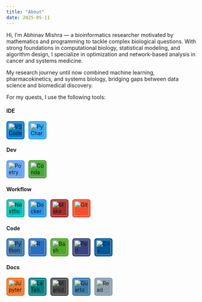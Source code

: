 ```yaml
---
title: "About"
date: 2025-05-11
---
```


Hi, I’m Abhinav Mishra — a bioinformatics researcher motivated by mathematics and programming to tackle complex
biological questions. With strong foundations in computational biology, statistical modeling, and algorithm design, I
specialize in optimization and network-based analysis in cancer and systems medicine.

My research journey until now combined machine learning, pharmacokinetics, and systems biology, bridging gaps between data science and
biomedical discovery.
 
For my quests, I use the following tools: 
 
#### IDE

<div style="display: flex; gap: 10px; flex-wrap: wrap;">
  <img src="https://cdn.jsdelivr.net/npm/simple-icons@latest/icons/visualstudiocode.svg" alt="VS Code" height="40" style="background-color:#007ACC; padding:4px; border-radius:6px;" />
  <img src="https://cdn.jsdelivr.net/npm/simple-icons@latest/icons/pycharm.svg" alt="PyCharm" height="40" style="background-color:#31A8FF; padding:4px; border-radius:6px;" />
</div>

#### Dev

<div style="display: flex; gap: 10px; flex-wrap: wrap;">
  <img src="https://cdn.jsdelivr.net/npm/simple-icons@latest/icons/poetry.svg" alt="Poetry" height="40" style="background-color:#60A5FA; padding:4px; border-radius:6px;" />
  <img src="https://cdn.jsdelivr.net/npm/simple-icons@latest/icons/anaconda.svg" alt="Conda" height="40" style="background-color:#44A833; padding:4px; border-radius:6px;" />
</div>

#### Workflow

<div style="display: flex; gap: 10px; flex-wrap: wrap;">
  <img src="https://cdn.jsdelivr.net/npm/simple-icons@latest/icons/nextflow.svg" alt="Nextflow" height="40" style="background-color:#00BFB3; padding:4px; border-radius:6px;" />
  <img src="https://cdn.jsdelivr.net/npm/simple-icons@latest/icons/docker.svg" alt="Docker" height="40" style="background-color:#2496ED; padding:4px; border-radius:6px;" />
  <img src="https://cdn.jsdelivr.net/npm/simple-icons@latest/icons/gnu.svg" alt="Make" height="40" style="background-color:#A42E2B; padding:4px; border-radius:6px;" />
  <img src="https://cdn.jsdelivr.net/npm/simple-icons@latest/icons/git.svg" alt="Git" height="40" style="background-color:#F05032; padding:4px; border-radius:6px;" />
</div>

#### Code

<div style="display: flex; gap: 10px; flex-wrap: wrap;">
  <img src="https://cdn.jsdelivr.net/npm/simple-icons@latest/icons/python.svg" alt="Python" height="40" style="background-color:#3776AB; padding:4px; border-radius:6px;" />
  <img src="https://cdn.jsdelivr.net/npm/simple-icons@latest/icons/r.svg" alt="R" height="40" style="background-color:#276DC3; padding:4px; border-radius:6px;" />
  <img src="https://cdn.jsdelivr.net/npm/simple-icons@latest/icons/gnubash.svg" alt="Bash" height="40" style="background-color:#4EAA25; padding:4px; border-radius:6px;" />
  <img src="https://cdn.jsdelivr.net/npm/simple-icons@latest/icons/perl.svg" alt="Perl" height="40" style="background-color:#39457E; padding:4px; border-radius:6px;" />
  <img src="https://cdn.jsdelivr.net/npm/simple-icons@latest/icons/cplusplus.svg" alt="C++" height="40" style="background-color:#00599C; padding:4px; border-radius:6px;" />
</div>

#### Docs

<div style="display: flex; gap: 10px; flex-wrap: wrap;">
  <img src="https://cdn.jsdelivr.net/npm/simple-icons@latest/icons/jupyter.svg" alt="Jupyter" height="40" style="background-color:#F37626; padding:4px; border-radius:6px;" />
  <img src="https://cdn.jsdelivr.net/npm/simple-icons@latest/icons/latex.svg" alt="LaTeX" height="40" style="background-color:#008080; padding:4px; border-radius:6px;" />
  <img src="https://cdn.jsdelivr.net/npm/simple-icons@latest/icons/markdown.svg" alt="Markdown" height="40" style="background-color:#4A4A4A; padding:4px; border-radius:6px;" />
  <img src="https://cdn.jsdelivr.net/npm/simple-icons@latest/icons/quarto.svg" alt="Quarto" height="40" style="background-color:#3A7DAB; padding:4px; border-radius:6px;" />
  <img src="https://cdn.jsdelivr.net/npm/simple-icons@latest/icons/readthedocs.svg" alt="Read the Docs" height="40" style="background-color:#8CA1AF; padding:4px; border-radius:6px;" />
</div>

